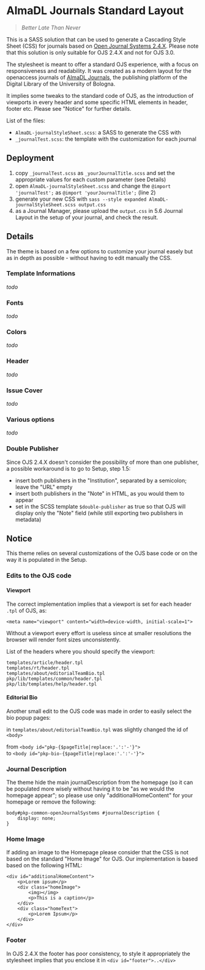 AlmaDL Journals Standard Layout
===============================

> _Better Late Than Never_

This is a SASS solution that can be used to generate a Cascading Style Sheet (CSS) for journals based on [Open Journal Systems 2.4.X](https://github.com/pkp/ojs). Please note that this solution is only suitable for OJS 2.4.X and not for OJS 3.0.

The stylesheet is meant to offer a standard OJS experience, with a focus on responsiveness and readability. It was created as a modern layout for the openaccess journals of [AlmaDL Journals](https://journals.unibo.it/), the publishing platform of the Digital Library of the University of Bologna.

It implies some tweaks to the standard code of OJS, as the introduction of viewports in every header and some specific HTML elements in header, footer etc. Please see "Notice" for further details.

List of the files:

- `AlmaDL-journalStyleSheet.scss`: a SASS to generate the CSS with
- `_journalTest.scss`: the template with the customization for each journal


## Deployment

1. copy `_journalTest.scss` as `_yourJournalTitle.scss` and set the appropriate values for each custom parameter (see Details)
2. open `AlmaDL-journalStyleSheet.scss` and change the `@import 'journalTest';` as `@import 'yourJournalTitle';` (line 2)
3. generate your new CSS with `sass --style expanded AlmaDL-journalStyleSheet.scss output.css`
4. as a Journal Manager, please upload the `output.css` in 5.6 Journal Layout in the setup of your journal, and check the result.


## Details

The theme is based on a few options to customize your journal easely but as in depth as possible - without having to edit manually the CSS.

### Template Informations
_todo_

### Fonts
_todo_

### Colors
_todo_

### Header
_todo_

### Issue Cover
_todo_

### Various options
_todo_

### Double Publisher

Since OJS 2.4.X doesn't consider the possibility of more than one publisher, a possible workaround is to go to Setup, step 1.5:

- insert both publishers in the "Institution", separated by a semicolon; leave the "URL" empty
- insert both publishers in the "Note" in HTML, as you would them to appear
- set in the SCSS template `$double-publisher` as true so that OJS will display only the "Note" field (while still exporting two publishers in metadata)


## Notice

This theme relies on several customizations of the OJS base code or on the way it is populated in the Setup.

### Edits to the OJS code

#### Viewport

The correct implementation implies that a viewport is set for each header `.tpl` of OJS, as:

```
<meta name="viewport" content="width=device-width, initial-scale=1">
```

Without a viewport every effort is useless since at smaller resolutions the browser will render font sizes unconsistently.

List of the headers where you should specify the viewport:
```
templates/article/header.tpl
templates/rt/header.tpl
templates/about/editorialTeamBio.tpl
pkp/lib/templates/common/header.tpl
pkp/lib/templates/help/header.tpl
```

#### Editorial Bio

Another small edit to the OJS code was made in order to easily select the bio popup pages:

in `templates/about/editorialTeamBio.tpl` was slightly changed the id of `<body>`

from `<body id="pkp-{$pageTitle|replace:'.':'-'}">`  
to `<body id="pkp-bio-{$pageTitle|replace:'.':'-'}">`


### Journal Description

The theme hide the main journalDescription from the homepage (so it can be populated more wisely without having it to be "as we would the homepage appear"; so please use only "additionalHomeContent" for your homepage or remove the following:
```
body#pkp-common-openJournalSystems #journalDescription {
	display: none;
}
```

### Home Image

If adding an image to the Homepage please consider that the CSS is not based on the standard "Home Image" for OJS. Our implementation is based based on the following HTML:

```
<div id="additionalHomeContent">
	<p>Lorem ipsum</p>
	<div class="homeImage">
		<img></img>
		<p>This is a caption</p>
	</div>
	<div class="homeText">
		<p>Lorem Ipsum</p>
	</div>
</div>
```


### Footer

In OJS 2.4.X the footer has poor consistency, to style it appropriately the stylesheet implies that you enclose it in `<div id="footer">..</div>`



